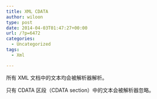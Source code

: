 ```yaml
---
title: XML CDATA
author: wiloon
type: post
date: 2014-04-03T01:47:27+00:00
url: /?p=6472
categories:
  - Uncategorized
tags:
  - Xml

---
```

所有 XML 文档中的文本均会被解析器解析。

只有 CDATA 区段（CDATA section）中的文本会被解析器忽略。